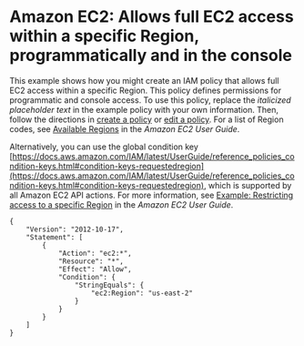 # Amazon EC2: Allows full EC2 access within a specific Region, programmatically and in the console<a name="reference_policies_examples_ec2_region"></a>

This example shows how you might create an IAM policy that allows full EC2 access within a specific Region\. This policy defines permissions for programmatic and console access\. To use this policy, replace the *italicized placeholder text* in the example policy with your own information\. Then, follow the directions in [create a policy](access_policies_create.md) or [edit a policy](access_policies_manage-edit.md)\. For a list of Region codes, see [Available Regions](https://docs.aws.amazon.com/AWSEC2/latest/UserGuide/using-regions-availability-zones.html#concepts-available-regions) in the *Amazon EC2 User Guide*\.

Alternatively, you can use the global condition key [https://docs.aws.amazon.com/IAM/latest/UserGuide/reference_policies_condition-keys.html#condition-keys-requestedregion](https://docs.aws.amazon.com/IAM/latest/UserGuide/reference_policies_condition-keys.html#condition-keys-requestedregion), which is supported by all Amazon EC2 API actions\. For more information, see [Example: Restricting access to a specific Region](https://docs.aws.amazon.com/AWSEC2/latest/UserGuide/ExamplePolicies_EC2.html#iam-example-region) in the *Amazon EC2 User Guide*\.

```
{
    "Version": "2012-10-17",
    "Statement": [
        {
            "Action": "ec2:*",
            "Resource": "*",
            "Effect": "Allow",
            "Condition": {
                "StringEquals": {
                    "ec2:Region": "us-east-2"
                }
            }
        }
    ]
}
```